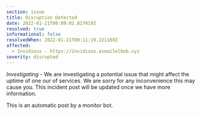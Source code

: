 ```yaml
---
section: issue
title: Disruption Detected
date: 2022-01-21T00:09:02.827019Z
resolved: true
informational: false
resolvedWhen: 2022-01-21T00:11:19.221169Z
affected:
  - Invidious - https://invidious.esmailelbob.xyz
severity: disrupted
---
```

*Investigating* - We are investigating a potential issue that might affect the uptime of one our of services. We are sorry for any inconvenience this may cause you. This incident post will be updated once we have more information.

This is an automatic post by a monitor bot.
        